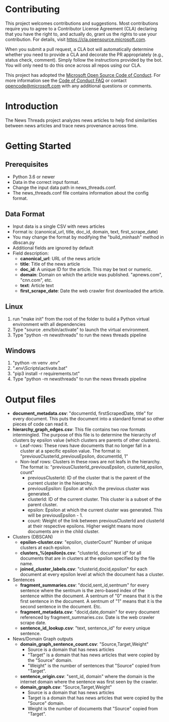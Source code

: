
# Contributing

This project welcomes contributions and suggestions.  Most contributions require you to agree to a
Contributor License Agreement (CLA) declaring that you have the right to, and actually do, grant us
the rights to use your contribution. For details, visit https://cla.opensource.microsoft.com.

When you submit a pull request, a CLA bot will automatically determine whether you need to provide
a CLA and decorate the PR appropriately (e.g., status check, comment). Simply follow the instructions
provided by the bot. You will only need to do this once across all repos using our CLA.

This project has adopted the [Microsoft Open Source Code of Conduct](https://opensource.microsoft.com/codeofconduct/).
For more information see the [Code of Conduct FAQ](https://opensource.microsoft.com/codeofconduct/faq/) or
contact [opencode@microsoft.com](mailto:opencode@microsoft.com) with any additional questions or comments.

# Introduction 
The News Threads project analyzes news articles to help find similarities between news articles and trace news provenance across time.

# Getting Started
## Prerequisites
* Python 3.6 or newer
* Data in the correct input format.
* Change the input data path in news_threads.conf.
* The news_threads.conf file contains information about the config format.

## Data Format
* Input data is a single CSV with news articles
* Format is: (canonical_url, title, doc_id, domain, text, first_scrape_date)
* You may change the format by modifying the "build_minhash" method in dbscan.py
* Additional fields are ignored by default
* Field description:
    * **canonical_url**: URL of the news article
    * **title**: Title of the news article
    * **doc_id**: A unique ID for the article.  This may be text or numeric.
    * **domain**: Domain on which the article was published.  "apnews.com", "cnn.com", etc.
    * **text**: Article text
    * **first_scrape_date**: Date the web crawler first downloaded the article.

## Linux
1. run "make init" from the root of the folder to build a Python virtual environment with all dependencies
2. Type "source .env/bin/activate" to launch the virtual environment.
3. Type "python -m newsthreads" to run the news threads pipeline

## Windows
1. "python -m venv .env"
2. ".env\Scripts\activate.bat"
3. "pip3 install -r requirements.txt"
4. Type "python -m newsthreads" to run the news threads pipeline

# Output files
* **document_metadata.csv**: "documentId, firstScrapedDate, title" for every document.  This puts the document into a standard format so other pieces of code can read it.
* **hierarchy_graph_edges.csv**: This file contains two row formats intermingled.  The purpose of this file is to determine the hierarchy of clusters by epsilon value (which clusters are parents of other clusters).
    * Leaf-rows: These rows have documents that no longer fall in a cluster at a specific epsilon value.  The format is:  "previousClusterId_previousEpsilon, documentId, 1"
    * Non-leaf rows:  Clusters in these rows are not leafs in the hierarchy.  The format is: "previousClusterId_previousEpsilon, clusterId_epsilon, count"
        * previousClusterId: ID of the cluster that is the parent of the current cluster in the hierarchy.
        * previousEpsilon: Epsilon at which the previous cluster was generated.
        * clusterId: ID of the current cluster.  This cluster is a subset of the parent cluster.
        * epsilon:  Epsilon at which the current cluster was generated.  This will be previousEpsilon - 1.
        * count: Weight of the link between previousClusterId and clusterId at their respective epsilons.  Higher weight means more documents are in the child cluster.
* Clusters (DBSCAN)
    * **epsilon-cluster.csv**: "epsilon, clusterCount" Number of unique clusters at each epsilon.
    * **clusters_%(epsilon)s.csv**: "clusterId, document id" for all documents that are in clusters at the epsilon specified by the file name.
    * **joined_cluster_labels.csv**: "clusterid,docid,epsilon" for each document at every epsilon level at which the document has a cluster.
* Sentences
    * **fragment_summaries.csv**: "docid,sent_id,sentnum" for every sentence where the sentnum is the zero-based index of the sentence within the document.  A sentnum of "0" means that it is the first sentence in the document.  A sentnum of "1" means that it is the second sentence in the document.  Etc.
    * **fragment_metadata.csv**: "docid,date,domain" for every document referenced by fragment_summaries.csv.  Date is the web crawler scrape date.
    * **sentence_id_lookup.csv**: "text, sentence_id" for every unique sentence.
* News/Domain Graph outputs
    * **domain_graph_sentence_count.csv**: "Source,Target,Weight" 
        * Source is a domain that has news articles
        * "Target" is a domain that has news articles that were copied by the "Source" domain.
        * "Weight" is the number of sentences that "Source" copied from "Target". 
    * **sentence_origin.csv**: "sent_id, domain" where the domain is the internet domain where the sentence was first seen by the crawler.
    * **domain_graph.csv**: "Source,Target,Weight"
        * Source is a domain that has news articles
        * Target is a domain that has news articles that were copied by the "Source" domain.
        * Weight is the number of documents that "Source" copied from "Target".

